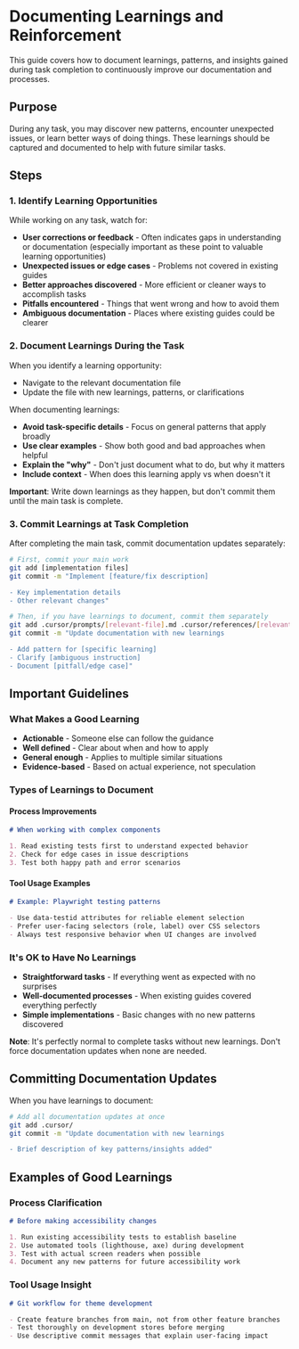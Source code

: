 # Documenting Learnings and Reinforcement

This guide covers how to document learnings, patterns, and insights gained during task completion to continuously improve our documentation and processes.

## Purpose

During any task, you may discover new patterns, encounter unexpected issues, or learn better ways of doing things. These learnings should be captured and documented to help with future similar tasks.

## Steps

### 1. Identify Learning Opportunities

While working on any task, watch for:

- **User corrections or feedback** - Often indicates gaps in understanding or documentation (especially important as these point to valuable learning opportunities)
- **Unexpected issues or edge cases** - Problems not covered in existing guides
- **Better approaches discovered** - More efficient or cleaner ways to accomplish tasks
- **Pitfalls encountered** - Things that went wrong and how to avoid them
- **Ambiguous documentation** - Places where existing guides could be clearer

### 2. Document Learnings During the Task

When you identify a learning opportunity:

- Navigate to the relevant documentation file
- Update the file with new learnings, patterns, or clarifications

When documenting learnings:

- **Avoid task-specific details** - Focus on general patterns that apply broadly
- **Use clear examples** - Show both good and bad approaches when helpful
- **Explain the "why"** - Don't just document what to do, but why it matters
- **Include context** - When does this learning apply vs when doesn't it

**Important**: Write down learnings as they happen, but don't commit them until the main task is complete.

### 3. Commit Learnings at Task Completion

After completing the main task, commit documentation updates separately:

```bash
# First, commit your main work
git add [implementation files]
git commit -m "Implement [feature/fix description]

- Key implementation details
- Other relevant changes"

# Then, if you have learnings to document, commit them separately
git add .cursor/prompts/[relevant-file].md .cursor/references/[relevant-file].md
git commit -m "Update documentation with new learnings

- Add pattern for [specific learning]
- Clarify [ambiguous instruction]
- Document [pitfall/edge case]"
```

## Important Guidelines

### What Makes a Good Learning

- **Actionable** - Someone else can follow the guidance
- **Well defined** - Clear about when and how to apply
- **General enough** - Applies to multiple similar situations
- **Evidence-based** - Based on actual experience, not speculation

### Types of Learnings to Document

#### Process Improvements

```markdown
# When working with complex components

1. Read existing tests first to understand expected behavior
2. Check for edge cases in issue descriptions
3. Test both happy path and error scenarios
```

#### Tool Usage Examples

```markdown
# Example: Playwright testing patterns

- Use data-testid attributes for reliable element selection
- Prefer user-facing selectors (role, label) over CSS selectors
- Always test responsive behavior when UI changes are involved
```

### It's OK to Have No Learnings

- **Straightforward tasks** - If everything went as expected with no surprises
- **Well-documented processes** - When existing guides covered everything perfectly
- **Simple implementations** - Basic changes with no new patterns discovered

**Note**: It's perfectly normal to complete tasks without new learnings. Don't force documentation updates when none are needed.

## Committing Documentation Updates

When you have learnings to document:

```bash
# Add all documentation updates at once
git add .cursor/
git commit -m "Update documentation with new learnings

- Brief description of key patterns/insights added"
```

## Examples of Good Learnings

### Process Clarification

```markdown
# Before making accessibility changes

1. Run existing accessibility tests to establish baseline
2. Use automated tools (lighthouse, axe) during development
3. Test with actual screen readers when possible
4. Document any new patterns for future accessibility work
```

### Tool Usage Insight

```markdown
# Git workflow for theme development

- Create feature branches from main, not from other feature branches
- Test thoroughly on development stores before merging
- Use descriptive commit messages that explain user-facing impact
```
